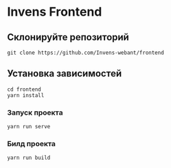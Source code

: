 # Invens Frontend


## Склонируйте репозиторий
```
git clone https://github.com/Invens-webant/frontend
```
## Установка зависимостей 
```
cd frontend
yarn install
```

### Запуск проекта
```
yarn run serve
```

### Билд проекта
```
yarn run build
```
